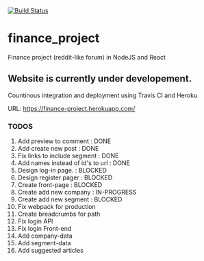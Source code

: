 [![Build Status](https://travis-ci.org/evedal/finance_project.svg?branch=master)](https://travis-ci.org/evedal/finance_project)

# finance_project
Finance project (reddit-like forum) in NodeJS and React

## Website is currently under developement.
Countinous integration and deployment using Travis CI and Heroku

URL: https://finance-project.herokuapp.com/

### TODOS

1. Add preview to comment : DONE
2. Add create new post : DONE
3. Fix links to include segment : DONE
4. Add names instead of id's to url : DONE
5. Design log-in page. : BLOCKED
6. Design register pager : BLOCKED
7. Create front-page : BLOCKED
8. Create add new company : IN-PROGRESS
9. Create add new segment : BLOCKED
10. Fix webpack for production
11. Create breadcrumbs for path
12. Fix login API
13. Fix login Front-end
14. Add company-data
15. Add segment-data
16. Add suggested articles
